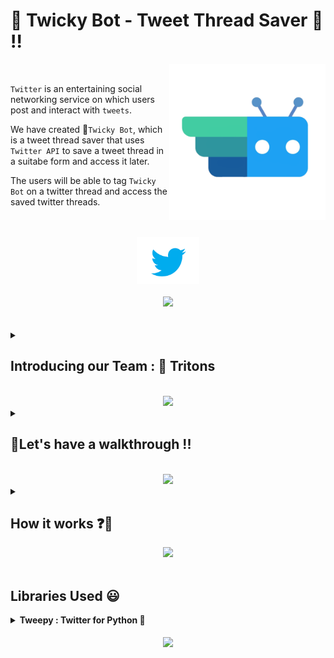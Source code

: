 <h1><b>🤖 Twicky Bot - Tweet Thread Saver 👋 !!</h1></b>

<p>
   <img src="img/Twicky.png" | width = 250 align="right"> <br> 
</p>



`Twitter` is an entertaining social networking service on which users post and interact with `tweets`. <br>

We have created 🤖`Twicky Bot`, which is a tweet thread saver that uses `Twitter API` to save a tweet thread in a suitabe form and access it later. <br>

The users will be able to tag `Twicky Bot` on a twitter thread and access the saved twitter threads. <br>
<br>
<br>

<div align = "center">
  <img src="img/Twitter.png" | width = 100><br><br>
  <img src="https://i.giphy.com/media/wH4eTUxNxlK9sETgHB/giphy.webp" | width = 200>
</div>


<br>
<br>


<details><summary><h2><b>Introducing our Team : 🔱 Tritons</b></h2></summary>
<p> <div align = "center">
    <h3>  </h3>
    <img src='img/Riya.png' width=250px> &nbsp <br>  <li><a href = 'https://github.com/RiyaMathew-11'><h3><b>👩 Riya Mathew</h3></b></a></li> 
    <img src='img/Sanna.png' width=250px> <br> <li><a href = 'https://github.com/SannaPramod'><h3><b>👩 Sanna Pramod</h3></b></a></li>
    <img src='img/Vaisakh.png' width=250px> <br> <li><a href = 'https://github.com/Vaisakh-RS'><h3><b>👦 Vaisakh R S</h3></b></a></li> <br>
    <h2><b>Team ID</b></h2> <br>
    <h4>BFH/rec1wKj19ULP9eun/2021
        
</p>    
</details>
<br>

<div align = "center">
<img src="https://media.giphy.com/media/eLXQdcsdXPOz25XrkS/giphy.gif" | width = 100 align="centre">
</div>


<details><summary><h2><b>🎥Let's have a walkthrough !!</h2></b></summary> <br>

Checkout the link for our walkthrough.
</details>
<br>
<div align = "center">
<img src="https://media.giphy.com/media/bCDVw5ObalQUwXoeRt/giphy.gif" | width = 100 align="centre">
</div>


<details><summary><h2><b>How it works ❓🤔</h2></b></summary> <br>

🤖 `Twicky` is a very user-friendly bot and can be used to `save` tweet threads which can be easily accessed from your Twitter dm whenever you want. <br>


<b>Step 1 :</b> Open your twitter account and make sure that your DM settings under 🔐 privacy and security has been changed to `"any user can send messages to your DM"` (even if they are not following you). <br>

<b>Step 2 :</b> Tag 🤖 `@BotTwicky` after typing your desired message or as a reply to anyone's tweet anywhere. And most importantly, ⚠️don't forget to type `save` or `shot` after tagging Twicky.

<b>Step 3 :</b> Go to your DM and check your message requests. The parent tweet will be shown first along with the whole message thread, if any.


<b>Voila 🔥🔥 Your tweets have been saved in your DM !!</b>

</details>
<div align = "center">
<img src="https://media.giphy.com/media/l30avkP4wjkcbZEukh/giphy.gif" | width = 100 align="centre">
</div>
<br>

<h2><b>Libraries Used 😃</h2></b> 
<details><summary><b>Tweepy : Twitter for Python 🐍</b></summary> <br>
Tweepy is an open source Python package that gives you a very convenient way to access the Twitter API with Python. 
<br>

Tweepy is great for simple automation and creating twitter bots !!
</details>

<br>
<div align = "center">
<img src="https://media.giphy.com/media/LMt9638dO8dftAjtco/giphy.gif" | width = 100 align="center">
</div>
<br>





   


